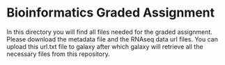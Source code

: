 # Bioinformatics Graded Assignment 
In this directory you will find all files needed for the graded assignment. Please download the metadata file and the RNAseq data url files. You can upload this url.txt file to galaxy after which galaxy will retrieve all the necessary files from this repository. 
